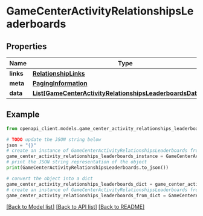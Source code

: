 # GameCenterActivityRelationshipsLeaderboards


## Properties

Name | Type | Description | Notes
------------ | ------------- | ------------- | -------------
**links** | [**RelationshipLinks**](RelationshipLinks.md) |  | [optional] 
**meta** | [**PagingInformation**](PagingInformation.md) |  | [optional] 
**data** | [**List[GameCenterActivityRelationshipsLeaderboardsDataInner]**](GameCenterActivityRelationshipsLeaderboardsDataInner.md) |  | [optional] 

## Example

```python
from openapi_client.models.game_center_activity_relationships_leaderboards import GameCenterActivityRelationshipsLeaderboards

# TODO update the JSON string below
json = "{}"
# create an instance of GameCenterActivityRelationshipsLeaderboards from a JSON string
game_center_activity_relationships_leaderboards_instance = GameCenterActivityRelationshipsLeaderboards.from_json(json)
# print the JSON string representation of the object
print(GameCenterActivityRelationshipsLeaderboards.to_json())

# convert the object into a dict
game_center_activity_relationships_leaderboards_dict = game_center_activity_relationships_leaderboards_instance.to_dict()
# create an instance of GameCenterActivityRelationshipsLeaderboards from a dict
game_center_activity_relationships_leaderboards_from_dict = GameCenterActivityRelationshipsLeaderboards.from_dict(game_center_activity_relationships_leaderboards_dict)
```
[[Back to Model list]](../README.md#documentation-for-models) [[Back to API list]](../README.md#documentation-for-api-endpoints) [[Back to README]](../README.md)


